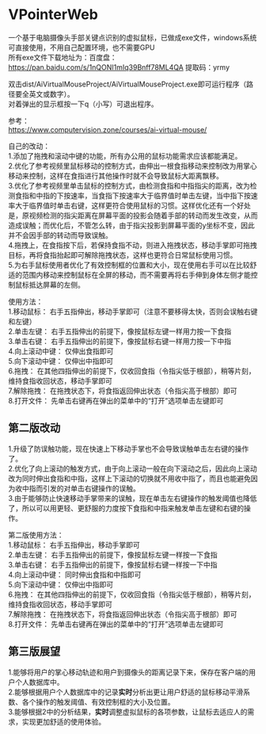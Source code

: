 # VPointerWeb
一个基于电脑摄像头手部关键点识别的虚拟鼠标，已做成exe文件，windows系统可直接使用，不用自己配置环境，也不需要GPU  
所有exe文件下载地址为：百度盘：https://pan.baidu.com/s/1nQONI1mIq39Bnff78ML4QA  提取码：yrmy 

双击dist/AiVirtualMouseProject/AiVirtualMouseProject.exe即可运行程序（路径要全英文或数字）。  
对着弹出的显示框按一下q（小写）可退出程序。  

参考：  
https://www.computervision.zone/courses/ai-virtual-mouse/  

自己的改动：  
1.添加了拖拽和滚动中键的功能，所有办公用的鼠标功能需求应该都能满足。  
2.优化了参考视频里鼠标移动的控制方式，由伸出一根食指移动来控制改为用掌心移动来控制，这样在食指进行其他操作时就不会导致鼠标大距离飘移。  
3.优化了参考视频里单击鼠标的控制方式，由检测食指和中指指尖的距离，改为检测食指和中指的下按速率，当食指下按速率大于临界值时单击左键，当中指下按速率大于临界值时单击右键，这样更符合使用鼠标的习惯。这样优化还有一个好处是，原视频检测的指尖距离在屏幕平面的投影会随着手部的转动而发生改变，从而造成误触；而优化后，不管怎么转，由于指尖投影到屏幕平面的y坐标不变，因此并不会因手部的转动而导致误触。  
4.拖拽上，在食指按下后，若保持食指不动，则进入拖拽状态，移动手掌即可拖拽目标，再将食指抬起即可解除拖拽状态，这样也更符合日常鼠标使用习惯。  
5.为右手鼠标使用者优化了有效控制框的位置和大小，现在使用右手可以在比较舒适的范围内移动来控制鼠标在全屏的移动，而不需要再将右手伸到身体左侧才能控制鼠标抵达屏幕的左侧。

使用方法：  
1.移动鼠标：		  右手五指伸出，移动手掌即可（注意不要移得太快，否则会误触右键和左键）  
2.单击左键：		  右手五指伸出的前提下，像按鼠标左键一样用力按一下食指  
3.单击右键：		  右手五指伸出的前提下，像按鼠标右键一样用力按一下中指  
4.向上滚动中键：	仅伸出食指即可  
5.向下滚动中键：	仅伸出中指即可  
6.拖拽：		      在其他四指伸出的前提下，仅收回食指（令指尖低于根部），稍等片刻，维持食指收回状态，移动手掌即可  
7.解除拖拽：		  在拖拽状态下，将食指返回伸出状态（令指尖高于根部）即可  
8.打开文件：		  先单击右键再在弹出的菜单中的“打开”选项单击左键即可  

## 第二版改动
1.升级了防误触功能，现在快速上下移动手掌也不会导致误触单击左右键的操作了。  
2.优化了向上滚动的触发方式，由于向上滚动一般在向下滚动之后，因此向上滚动改为同时伸出食指和中指，这样上下滚动的切换就不用收中指了，而且也能避免因为收中指而引发的对单击右键操作的误触。  
3.由于能够防止快速移动手掌带来的误触，现在单击左右键操作的触发阈值也降低了，所以可以用更轻、更舒服的力度按下食指和中指来触发单击左键和右键的操作。

第二版使用方法：  
1.移动鼠标：		  右手五指伸出，移动手掌即可   
2.单击左键：		  右手五指伸出的前提下，像按鼠标左键一样按一下食指    
3.单击右键：		  右手五指伸出的前提下，像按鼠标右键一样按一下中指    
4.向上滚动中键：	同时伸出食指和中指即可    
5.向下滚动中键：	仅伸出中指即可    
6.拖拽：		      在其他四指伸出的前提下，仅收回食指（令指尖低于根部），稍等片刻，维持食指收回状态，移动手掌即可    
7.解除拖拽：		  在拖拽状态下，将食指返回伸出状态（令指尖高于根部）即可    
8.打开文件：		  先单击右键再在弹出的菜单中的“打开”选项单击左键即可    

## 第三版展望
1.能够将用户的掌心移动轨迹和用户到摄像头的距离记录下来，保存在客户端的用户个人数据库中。  
2.能够根据用户个人数据库中的记录**实时**分析出更让用户舒适的鼠标移动平滑系数、各个操作的触发阈值、有效控制框的大小及位置。  
3.能够根据2中的分析结果，**实时**调整虚拟鼠标的各项参数，让鼠标去适应人的需求，实现更加舒适的使用体验。

